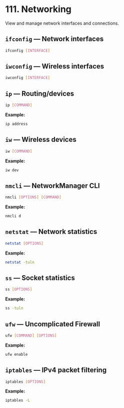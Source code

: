 # 111. Networking

View and manage network interfaces and connections.

## `ifconfig` — Network interfaces

```bash
ifconfig [INTERFACE]
```

## `iwconfig` — Wireless interfaces

```bash
iwconfig [INTERFACE]
```

## `ip` — Routing/devices

```bash
ip [COMMAND]
```

**Example:**

```bash
ip address
```

## `iw` — Wireless devices

```bash
iw [COMMAND]
```

**Example:**

```bash
iw dev
```

## `nmcli` — NetworkManager CLI

```bash
nmcli [OPTIONS] [COMMAND]
```

**Example:**

```bash
nmcli d
```

## `netstat` — Network statistics

```bash
netstat [OPTIONS]
```

**Example:**

```bash
netstat -tuln
```

## `ss` — Socket statistics

```bash
ss [OPTIONS]
```

**Example:**

```bash
ss -tuln
```

## `ufw` — Uncomplicated Firewall

```bash
ufw [COMMAND] [OPTIONS]
```

**Example:**

```bash
ufw enable
```

## `iptables` — IPv4 packet filtering

```bash
iptables [OPTIONS]
```

**Example:**

```bash
iptables -L
```
